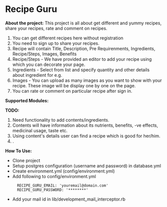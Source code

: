 **Recipe Guru**
=======================================

**About the project:**
This project is all about get different and yummy recipes, share your recipes, rate and comment on recipes.

  1. You can get different recipes here without registration
  2. You need to sign up to share your recipes.
  3. Recipe will contain Title, Description, Pre Requirenments, Ingredients, Recipe/Steps, Images, Benefits
  4. Recipe/Steps - We have provided an editor to add your recipe using which you can decorate your page.
  5. Ingredients - Select from list and specify quantity and other details about ingredient for e.g. 
  6. Images - You can upload as many images as you want to show with your recipe. These image will be display one by one on the page.
  3. You can rate or comment on particular recipe after sign in.
  
**Supported Modules:**

**TODO:**
  1. Need functionality to add contents/ingredients.
  2. Contents will have information about its nutrients, benefits, -ve effects, medicinal usage, taste etc.
  3. Using content's details user can find a recipe which is good for her/him.
  4. .

**How To Use:**

* Clone project
* Setup postgres configuration (username and password) in database.yml
* Create environment.yml (config/environment.yml)
* Add following to config/environment.yml
  ```
    RECIPE_GURU_EMAIL: 'youremail@domain.com'
    RECIPE_GURU_PASSWORD: '********'
  ```
* Add your mail id in lib/development_mail_interceptor.rb 
